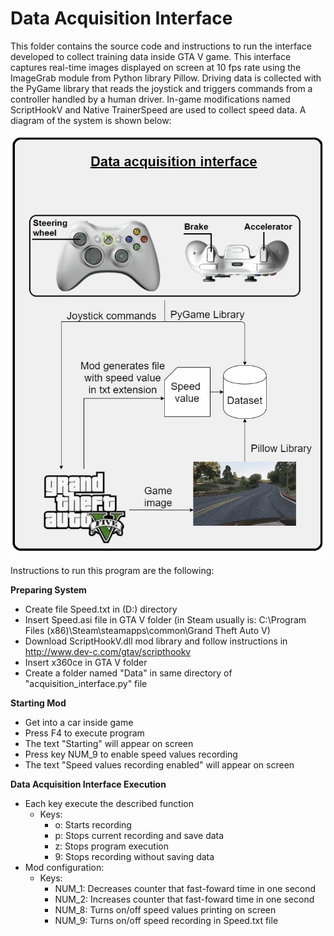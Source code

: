 # Data Acquisition Interface

This folder contains the source code and instructions to run the interface developed to collect training data inside GTA V game. This interface captures real-time images displayed on screen at 10 fps rate using the ImageGrab module from Python library Pillow. Driving data is collected with the PyGame library that reads the joystick and triggers commands from a controller handled by a human driver. In-game modifications named ScriptHookV and Native TrainerSpeed are used to collect speed data. A diagram of the system is shown below:

<img src="https://github.com/henriqueyda/Autonomous-Vehicle-GTA-V/blob/master/images/data_acquisition_interface.png" width=600>

Instructions to run this program are the following:

**Preparing System**
- Create file Speed.txt in (D:) directory
- Insert Speed.asi file in GTA V folder (in Steam usually is: C:\Program Files (x86)\Steam\steamapps\common\Grand Theft Auto V)
- Download ScriptHookV.dll mod library and follow instructions in http://www.dev-c.com/gtav/scripthookv
- Insert x360ce in GTA V folder
- Create a folder named "Data" in same directory of "acquisition_interface.py" file

**Starting Mod**
- Get into a car inside game
- Press F4 to execute program 
- The text "Starting" will appear on screen
- Press key NUM_9 to enable speed values recording 
- The text "Speed values recording enabled" will appear on screen

**Data Acquisition Interface Execution**
- Each key execute the described function
    - Keys:
        - o: Starts recording
        - p: Stops current recording and save data
        - z: Stops program execution
        - 9: Stops recording without saving data
- Mod configuration:
    - Keys:
        - NUM_1: Decreases counter that fast-foward time in one second
        - NUM_2: Increases counter that fast-foward time in one second
        - NUM_8: Turns on/off speed values printing on screen
        - NUM_9: Turns on/off speed recording in Speed.txt file